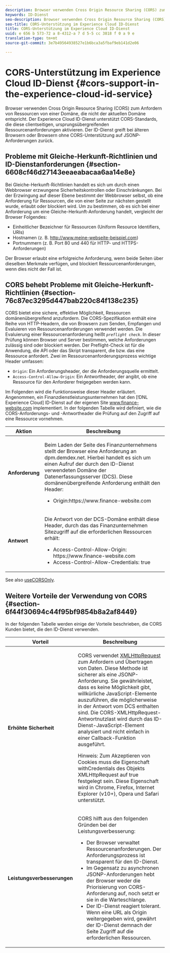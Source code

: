 ```yaml
---
description: Browser verwenden Cross Origin Resource Sharing (CORS) zum Anfordern von Ressourcen von einer Domäne, die nicht der aktuellen Domäne entspricht. Der Experience Cloud ID-Dienst unterstützt CORS-Standards, die diese clientseitigen, ursprungsübergreifenden Ressourcenanforderungen aktivieren. Der ID-Dienst greift bei älteren Browsern oder Browsern ohne CORS-Unterstützung auf JSONP-Anforderungen zurück.
keywords: ID-Dienst
seo-description: Browser verwenden Cross Origin Resource Sharing (CORS) zum Anfordern von Ressourcen von einer Domäne, die nicht der aktuellen Domäne entspricht. Der Experience Cloud ID-Dienst unterstützt CORS-Standards, die diese clientseitigen, ursprungsübergreifenden Ressourcenanforderungen aktivieren. Der ID-Dienst greift bei älteren Browsern oder Browsern ohne CORS-Unterstützung auf JSONP-Anforderungen zurück.
seo-title: CORS-Unterstützung im Experience Cloud ID-Dienst
title: CORS-Unterstützung im Experience Cloud ID-Dienst
uuid: e 656 b 573-72 a 8-4312-a 7 d 5-5 cc 3818 f 0 a 9 e
translation-type: tm+mt
source-git-commit: 3e7b49564938527e1b6bca3a5fbaf9eb141d2e06

---
```



# CORS-Unterstützung im Experience Cloud ID-Dienst {#cors-support-in-the-experience-cloud-id-service}

Browser verwenden Cross Origin Resource Sharing (CORS) zum Anfordern von Ressourcen von einer Domäne, die nicht der aktuellen Domäne entspricht. Der Experience Cloud ID-Dienst unterstützt CORS-Standards, die diese clientseitigen, ursprungsübergreifenden Ressourcenanforderungen aktivieren. Der ID-Dienst greift bei älteren Browsern oder Browsern ohne CORS-Unterstützung auf JSONP-Anforderungen zurück.

## Probleme mit Gleiche-Herkunft-Richtlinien und ID-Dienstanforderungen {#section-6608cf46d27143eeaeabacaa6aa14e8e}

Bei Gleiche-Herkunft-Richtlinien handelt es sich um durch einen Webbrowser erzwungene Sicherheitskontrollen oder Einschränkungen. Bei der Erzwingung auf dieser Ebene bestimmt der Webbrowser selbst, ob eine Anforderung für Ressourcen, die von einer Seite zur nächsten gestellt wurde, erlaubt oder blockiert wird. Um zu bestimmen, ob es sich bei einer Anforderung um eine Gleiche-Herkunft-Anforderung handelt, vergleicht der Browser Folgendes:

* Einheitlicher Bezeichner für Ressourcen (Uniform Resource Identifiers, URIs)
* Hostnamen (z. B. http://www.meine-webseite-beispiel.com)
* Portnummern (z. B. Port 80 und 440 für HTTP- und HTTPS-Anforderungen)

Der Browser erlaubt eine erfolgreiche Anforderung, wenn beide Seiten über dieselben Merkmale verfügen, und blockiert Ressourcenanforderungen, wenn dies nicht der Fall ist.

## CORS behebt Probleme mit Gleiche-Herkunft-Richtlinien {#section-76c87ec3295d447bab220c84f138c235}

CORS bietet eine sichere, effektive Möglichkeit, Ressourcen domänenübergreifend anzufordern. Die CORS-Spezifikation enthält eine Reihe von HTTP-Headern, die von Browsern zum Senden, Empfangen und Evaluieren von Ressourcenanforderungen verwendet werden. Die Evaluierung einer Ressourcenanforderung heißt *`preflight check`*. In dieser Prüfung können Browser und Server bestimmen, welche Anforderungen zulässig sind oder blockiert werden. Der Preflight-Check ist für die Anwendung, die API oder das Skript transparent, die bzw. das eine Ressource anfordert. Zwei im Ressourcenanforderungsprozess wichtige Header umfassen:

* `Origin`: Ein Anforderungsheader, der die Anforderungsquelle ermittelt.
* `Access-Control-Allow-Origin`: Ein Antwortheader, der angibt, ob eine Ressource für den Anforderer freigegeben werden kann.

Im Folgenden wird die Funktionsweise dieser Header erläutert. Angenommen, ein Finanzdienstleistungsunternehmen hat den [!DNL Experience Cloud] ID-Dienst auf der eigenen Site www.finance-website.com implementiert. In der folgenden Tabelle wird definiert, wie die CORS-Anforderungs- und -Antwortheader die Prüfung auf den Zugriff auf eine Ressource vornehmen.

<table id="table_B004ACF52B5A4D33B1DCF7EA77BE4E6D"> 
 <thead> 
  <tr> 
   <th colname="col1" class="entry"> Aktion </th> 
   <th colname="col2" class="entry"> Beschreibung </th> 
  </tr> 
 </thead>
 <tbody> 
  <tr> 
   <td colname="col1"> <p> <b>Anforderung</b> </p> </td> 
   <td colname="col2"> <p>Beim Laden der Seite des Finanzunternehmens stellt der Browser eine Anforderung an <span class="codeph">dpm.demdex.net</span>. Hierbei handelt es sich um einen Aufruf der durch den ID-Dienst verwendeten Domäne der Datenerfassungsserver (DCS). Diese domänenübergreifende Anforderung enthält den Header: </p> <p> 
     <ul class="simplelist"> 
      <li> <span class="codeph"> Origin:https://www.finance-website.com</span> </li> 
     </ul> </p> </td> 
  </tr> 
  <tr> 
   <td colname="col1"> <p> <b>Antwort</b> </p> </td> 
   <td colname="col2"> <p>Die Antwort von der DCS-Domäne enthält diese Header, durch das das Finanzunternehmen Sitezugriff auf die erforderlichen Ressourcen erhält: </p> <p> 
     <ul class="simplelist"> 
      <li> <span class="codeph"> Access-Control-Allow-Origin: https://www.finance-website.com</span> </li> 
      <li> <span class="codeph"> Access-Control-Allow-Credentials: true</span> </li> 
     </ul> </p> </td> 
  </tr> 
 </tbody> 
</table>

See also [useCORSOnly](../library/function-vars/use-cors-only.md#reference-8a9a143d838b48d6b23329b84b13e1fa).

## Weitere Vorteile der Verwendung von CORS {#section-6f44f30694c44f95bf9854b8a2af8449}

In der folgenden Tabelle werden einige der Vorteile beschrieben, die CORS Kunden bietet, die den ID-Dienst verwenden.

<table id="table_AEB51A263D454F90B66E8C8D0513CF79"> 
 <thead> 
  <tr> 
   <th colname="col1" class="entry"> Vorteil </th> 
   <th colname="col2" class="entry"> Beschreibung </th> 
  </tr>
 </thead>
 <tbody> 
  <tr> 
   <td colname="col1"> <p><b>Erhöhte Sicherheit</b> </p> </td> 
   <td colname="col2"> <p>CORS verwendet <a href="https://developer.mozilla.org/en-US/docs/Web/API/XMLHttpRequest" format="https" scope="external">XMLHttpRequest</a> zum Anfordern und Übertragen von Daten. Diese Methode ist sicherer als eine JSONP-Anforderung. Sie gewährleistet, dass es keine Möglichkeit gibt, willkürliche JavaScript-Elemente auszuführen, die möglicherweise in der Antwort vom DCS enthalten sind. Die CORS-XMLHttpRequest-Antwortnutzlast wird durch das ID-Dienst-JavaScript-Element analysiert und nicht einfach in einer Callback-Funktion ausgeführt. </p> <p> <p>Hinweis: Zum Akzeptieren von Cookies muss die Eigenschaft <span class="codeph">withCredentials</span> des Objekts <span class="codeph">XMLHttpRequest</span> auf <span class="codeph">true</span> festgelegt sein. Diese Eigenschaft wird in Chrome, Firefox, Internet Explorer (v10+), Opera und Safari unterstützt. </p> </p> </td> 
  </tr> 
  <tr> 
   <td colname="col1"> <p><b>Leistungsverbesserungen</b> </p> </td> 
   <td colname="col2"> <p>CORS hilft aus den folgenden Gründen bei der Leistungsverbesserung: </p> 
    <ul id="ul_EC3A178003A94D70883B914050D7C464"> 
     <li id="li_F8B44352BFBB46CDBD07AE40B9F2D0EC">Der Browser verwaltet Ressourcenanforderungen. Der Anforderungsprozess ist transparent für den ID-Dienst. </li> 
     <li id="li_C63E43A4CAB84210AB6A39100E5864BE">Im Gegensatz zu asynchronen JSONP-Anforderungen hebt der Browser weder die Priorisierung von CORS-Anforderung auf, noch setzt er sie in die Warteschlange. </li> 
     <li id="li_1A2A15F591B84D1BAED3CFAB391EEBEC">Der ID-Dienst reagiert tolerant. Wenn eine URL als <span class="codeph">Origin</span> weitergegeben wird, gewährt der ID-Dienst demnach der Seite Zugriff auf die erforderlichen Ressourcen. </li> 
    </ul> </td> 
  </tr> 
 </tbody> 
</table>

